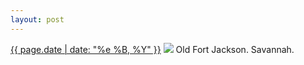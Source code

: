 ```yaml
---
layout: post
---
```


<p>
  <time><a href="/423">{{ page.date | date: "%e %B, %Y" }}</a></time>
  <a href="/423"><img src="{{ site.assets_url }}/423.jpg"/></a>
  <span>Old Fort Jackson. Savannah.</span>
</p>
